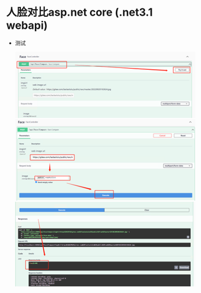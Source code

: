 ﻿# 人脸对比asp.net core (.net3.1 webapi) 
* 测试

	![image](Resource/微信截图_20220921141531.png)
	![image](Resource/微信截图_20220921141658.png)
	![image](Resource/微信截图_20220921141728.png)